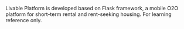 
Livable Platform is developed based on Flask framework, a mobile O2O platform for short-term rental and rent-seeking housing.  For learning reference only.

